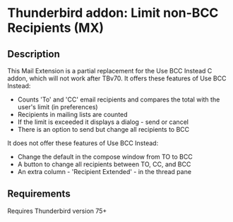 # Thunderbird addon: Limit non-BCC Recipients (MX)

## Description

This Mail Extension is a partial replacement for the Use BCC Instead C addon, which will not work after TBv70. 
It offers these features of Use BCC Instead:
* Counts 'To' and 'CC' email recipients and compares the total with the user's limit (in preferences)
* Recipients in mailing lists are counted
* If the limit is exceeded it displays a dialog - send or cancel
* There is an option to send but change all recipients to BCC

It does not offer these features of Use BCC Instead:
* Change the default in the compose window from TO to BCC
* A button to change all recipients between TO, CC, and BCC
* An extra column -  'Recipient Extended' - in the thread pane

## Requirements

Requires Thunderbird version 75+

